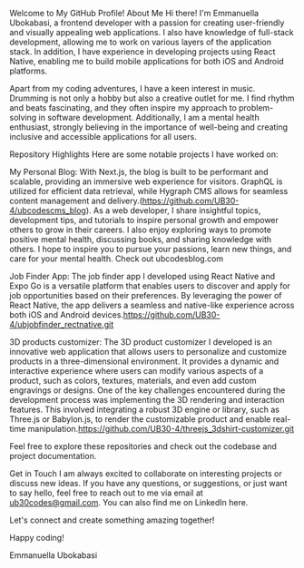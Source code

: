 Welcome to My GitHub Profile!
About Me
Hi there! I'm Emmanuella Ubokabasi, a frontend developer with a passion for creating user-friendly and visually appealing web applications. I also have knowledge of full-stack development, allowing me to work on various layers of the application stack. In addition, I have experience in developing projects using React Native, enabling me to build mobile applications for both iOS and Android platforms.

Apart from my coding adventures, I have a keen interest in music. Drumming is not only a hobby but also a creative outlet for me. I find rhythm and beats fascinating, and they often inspire my approach to problem-solving in software development. Additionally, I am a mental health enthusiast, strongly believing in the importance of well-being and creating inclusive and accessible applications for all users.

Repository Highlights
Here are some notable projects I have worked on:

My Personal Blog: With Next.js, the blog is built to be performant and scalable, providing an immersive web experience for visitors. GraphQL is utilized for efficient data retrieval, while Hygraph CMS allows for seamless content management and delivery.(https://github.com/UB30-4/ubcodescms_blog).
As a web developer, I share insightful topics, development tips, and tutorials to inspire personal growth and empower others to grow in their careers. I also enjoy exploring ways to promote positive mental health, discussing books, and sharing knowledge with others. I hope to inspire you to pursue your passions, learn new things, and care for your mental health. Check out ubcodesblog.com

Job Finder App: The job finder app I developed using React Native and Expo Go is a versatile platform that enables users to discover and apply for job opportunities based on their preferences. By leveraging the power of React Native, the app delivers a seamless and native-like experience across both iOS and Android devices.https://github.com/UB30-4/ubjobfinder_rectnative.git

3D products customizer: The 3D product customizer I developed is an innovative web application that allows users to personalize and customize products in a three-dimensional environment. It provides a dynamic and interactive experience where users can modify various aspects of a product, such as colors, textures, materials, and even add custom engravings or designs.
One of the key challenges encountered during the development process was implementing the 3D rendering and interaction features. This involved integrating a robust 3D engine or library, such as Three.js or Babylon.js, to render the customizable product and enable real-time manipulation.https://github.com/UB30-4/threejs_3dshirt-customizer.git

Feel free to explore these repositories and check out the codebase and project documentation.

Get in Touch
I am always excited to collaborate on interesting projects or discuss new ideas. If you have any questions, or suggestions, or just want to say hello, feel free to reach out to me via email at ub30codes@gmail.com. You can also find me on LinkedIn here.

Let's connect and create something amazing together!

Happy coding!

Emmanuella Ubokabasi
